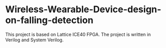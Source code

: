 # Wireless-Wearable-Device-design-on-falling-detection
This project is based on Lattice ICE40 FPGA.
The project is written in Verilog and System Verilog.
